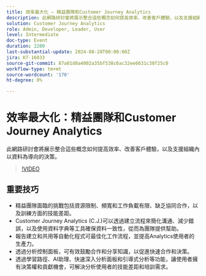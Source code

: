 ```yaml
---
title: 效率最大化 — 精益團隊和Customer Journey Analytics
description: 此網路研討會將展示整合這些概念如何提高效率、改善客戶體驗，以及支援組織內以資料為導向的決策。
solution: Customer Journey Analytics
role: Admin, Developer, Leader, User
level: Intermediate
doc-type: Event
duration: 2209
last-substantial-update: 2024-08-28T00:00:00Z
jira: KT-16033
source-git-commit: 87a01d0a4002a35bf538c6ac32ee6631c38f25c0
workflow-type: tm+mt
source-wordcount: '170'
ht-degree: 0%

---
```



# 效率最大化：精益團隊和Customer Journey Analytics

此網路研討會將展示整合這些概念如何提高效率、改善客戶體驗，以及支援組織內以資料為導向的決策。

>[!VIDEO](https://video.tv.adobe.com/v/3457019/?learn=on&captions=chi_hant)

## 重要技巧

* 精益團隊面臨的挑戰包括資源限制、頻寬和工作負載有限、缺乏協同合作，以及訓練方面的技能差距。
* Customer Journey Analytics (C.J.)可以透過建立流程來簡化溝通、減少錯誤，以及使用資料字典等工具確保資料一致性，從而為團隊提供幫助。
* 報告建立和共用等自動化程式可最佳化工作流程，並提高Analytics使用者的生產力。
* 透過分析控制面板，可有效鼓勵合作和分享知識，以促進快速合作和決策。
* 透過學習路徑、AI助理、快速深入分析面板和引導式分析等功能，讓使用者擁有決策權和貢獻機會，可解決分析使用者的技能差距和培訓需求。
